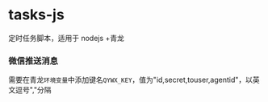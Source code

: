# tasks-js

定时任务脚本，适用于 nodejs +青龙

### 微信推送消息

需要在青龙`环境变量`中添加键名`QYWX_KEY`，值为"id,secret,touser,agentid"，以英文逗号","分隔
